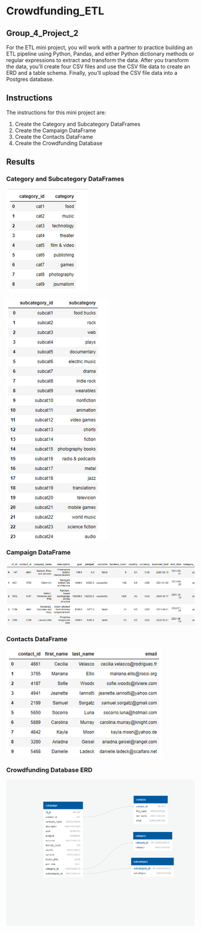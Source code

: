 # Crowdfunding_ETL

## Group_4_Project_2

For the ETL mini project, you will work with a partner to practice building an ETL pipeline using Python, Pandas, and either Python dictionary methods or regular expressions to extract and transform the data. After you transform the data, you'll create four CSV files and use the CSV file data to create an ERD and a table schema. Finally, you’ll upload the CSV file data into a Postgres database.

## Instructions

The instructions for this mini project are:

1. Create the Category and Subcategory DataFrames
2. Create the Campaign DataFrame
3. Create the Contacts DataFrame
4. Create the Crowdfunding Database

## Results

### Category and Subcategory DataFrames

![Alternate image text](/Images/category_df.png)

![Alternate image text](/Images/subcategory_df.png)

### Campaign DataFrame

![Alternate image text](/Images/campaign_df.png)

### Contacts DataFrame

![Alternate image text](/Images/contacts_df.png)

### Crowdfunding Database ERD

![Alternate image text](/Images/crowdfunding_db_schema.png)


